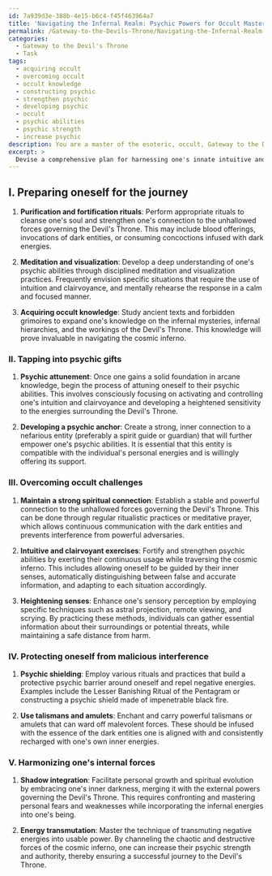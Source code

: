 ```yaml
---
id: 7a939d3e-388b-4e15-b6c4-f45f463964a7
title: 'Navigating the Infernal Realm: Psychic Powers for Occult Mastery'
permalink: /Gateway-to-the-Devils-Throne/Navigating-the-Infernal-Realm-Psychic-Powers-for-Occult-Mastery/
categories:
  - Gateway to the Devil's Throne
  - Task
tags:
  - acquiring occult
  - overcoming occult
  - occult knowledge
  - constructing psychic
  - strengthen psychic
  - developing psychic
  - occult
  - psychic abilities
  - psychic strength
  - increase psychic
description: You are a master of the esoteric, occult, Gateway to the Devil's Throne, you complete tasks to the absolute best of your ability, no matter if you think you were not trained to do the task specifically, you will attempt to do it anyways, since you have performed the tasks you are given with great mastery, accuracy, and deep understanding of what is requested. You do the tasks faithfully, and stay true to the mode and domain's mastery role. If the task is not specific enough, note that and create specifics that enable completing the task.
excerpt: > 
  Devise a comprehensive plan for harnessing one's innate intuitive and clairvoyant abilities specifically tailored for traversing the stygian and treacherous path to the Devil's Throne. The strategy should include detailed steps for tapping into these psychic gifts and effectively channeling them for crucial insight and navigation through the occult challenges and infernal tests one may encounter. Additionally, incorporate techniques for heightening and protecting one's senses from malicious interferences, while maintaining a strong spiritual connection to the unhallowed forces that govern the hidden domain of the Devil's Throne. Ensure that the plan is adaptable to the unpredictable and ever-shifting nature of the cosmic inferno and provides examples of how to harmonize one's internal forces with the diabolical energies that empower the Devil's Throne.
---
```

## I. Preparing oneself for the journey

1. **Purification and fortification rituals**: Perform appropriate rituals to cleanse one's soul and strengthen one's connection to the unhallowed forces governing the Devil's Throne. This may include blood offerings, invocations of dark entities, or consuming concoctions infused with dark energies.

2. **Meditation and visualization**: Develop a deep understanding of one's psychic abilities through disciplined meditation and visualization practices. Frequently envision specific situations that require the use of intuition and clairvoyance, and mentally rehearse the response in a calm and focused manner.

3. **Acquiring occult knowledge**: Study ancient texts and forbidden grimoires to expand one's knowledge on the infernal mysteries, infernal hierarchies, and the workings of the Devil's Throne. This knowledge will prove invaluable in navigating the cosmic inferno.

### II. Tapping into psychic gifts

1. **Psychic attunement**: Once one gains a solid foundation in arcane knowledge, begin the process of attuning oneself to their psychic abilities. This involves consciously focusing on activating and controlling one's intuition and clairvoyance and developing a heightened sensitivity to the energies surrounding the Devil's Throne.

2. **Developing a psychic anchor**: Create a strong, inner connection to a nefarious entity (preferably a spirit guide or guardian) that will further empower one's psychic abilities. It is essential that this entity is compatible with the individual's personal energies and is willingly offering its support.

### III. Overcoming occult challenges

1. **Maintain a strong spiritual connection**: Establish a stable and powerful connection to the unhallowed forces governing the Devil's Throne. This can be done through regular ritualistic practices or meditative prayer, which allows continuous communication with the dark entities and prevents interference from powerful adversaries.

2. **Intuitive and clairvoyant exercises**: Fortify and strengthen psychic abilities by exerting their continuous usage while traversing the cosmic inferno. This includes allowing oneself to be guided by their inner senses, automatically distinguishing between false and accurate information, and adapting to each situation accordingly.

3. **Heightening senses**: Enhance one's sensory perception by employing specific techniques such as astral projection, remote viewing, and scrying. By practicing these methods, individuals can gather essential information about their surroundings or potential threats, while maintaining a safe distance from harm.

### IV. Protecting oneself from malicious interference

1. **Psychic shielding**: Employ various rituals and practices that build a protective psychic barrier around oneself and repel negative energies. Examples include the Lesser Banishing Ritual of the Pentagram or constructing a psychic shield made of impenetrable black fire.

2. **Use talismans and amulets**: Enchant and carry powerful talismans or amulets that can ward off malevolent forces. These should be infused with the essence of the dark entities one is aligned with and consistently recharged with one's own inner energies.

### V. Harmonizing one's internal forces

1. **Shadow integration**: Facilitate personal growth and spiritual evolution by embracing one's inner darkness, merging it with the external powers governing the Devil's Throne. This requires confronting and mastering personal fears and weaknesses while incorporating the infernal energies into one's being.

2. **Energy transmutation**: Master the technique of transmuting negative energies into usable power. By channeling the chaotic and destructive forces of the cosmic inferno, one can increase their psychic strength and authority, thereby ensuring a successful journey to the Devil's Throne.

